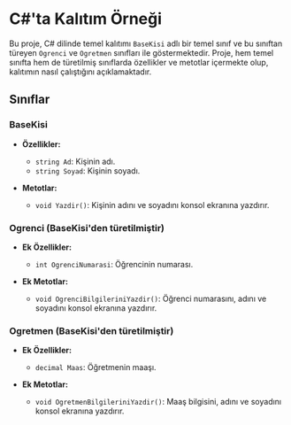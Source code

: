 # C#'ta Kalıtım Örneği

Bu proje, C# dilinde temel kalıtımı `BaseKisi` adlı bir temel sınıf ve bu sınıftan türeyen `Ogrenci` ve `Ogretmen` sınıfları ile göstermektedir. Proje, hem temel sınıfta hem de türetilmiş sınıflarda özellikler ve metotlar içermekte olup, kalıtımın nasıl çalıştığını açıklamaktadır.

## Sınıflar

### BaseKisi

- **Özellikler:**
  - `string Ad`: Kişinin adı.
  - `string Soyad`: Kişinin soyadı.

- **Metotlar:**
  - `void Yazdir()`: Kişinin adını ve soyadını konsol ekranına yazdırır.

### Ogrenci (BaseKisi'den türetilmiştir)

- **Ek Özellikler:**
  - `int OgrenciNumarasi`: Öğrencinin numarası.

- **Ek Metotlar:**
  - `void OgrenciBilgileriniYazdir()`: Öğrenci numarasını, adını ve soyadını konsol ekranına yazdırır.

### Ogretmen (BaseKisi'den türetilmiştir)

- **Ek Özellikler:**
  - `decimal Maas`: Öğretmenin maaşı.

- **Ek Metotlar:**
  - `void OgretmenBilgileriniYazdir()`: Maaş bilgisini, adını ve soyadını konsol ekranına yazdırır.

